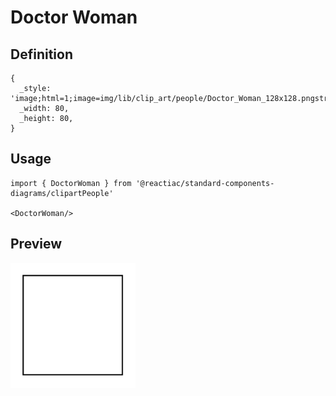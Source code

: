 # Doctor Woman

## Definition

```
{
  _style: 'image;html=1;image=img/lib/clip_art/people/Doctor_Woman_128x128.pngstrokeColor=none;',
  _width: 80,
  _height: 80,
}
```

## Usage

```
import { DoctorWoman } from '@reactiac/standard-components-diagrams/clipartPeople'

<DoctorWoman/>
```

## Preview

<img src="./doctor-woman.png" width="200"/>
